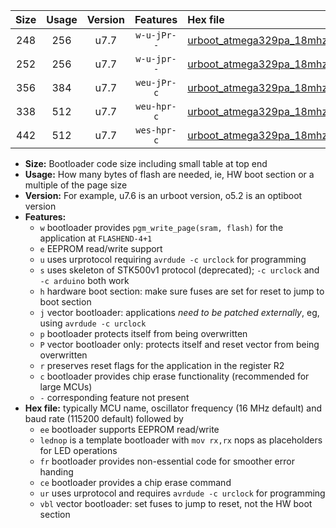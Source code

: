 |Size|Usage|Version|Features|Hex file|
|:-:|:-:|:-:|:-:|:--|
|248|256|u7.7|`w-u-jPr--`|[urboot_atmega329pa_18mhz432_57600bps_lednop_ur_vbl.hex](https://raw.githubusercontent.com/stefanrueger/urboot.hex/main/mcus/atmega329pa/fcpu_18mhz432/57600_bps/urboot_atmega329pa_18mhz432_57600bps_lednop_ur_vbl.hex)|
|252|256|u7.7|`w-u-jpr--`|[urboot_atmega329pa_18mhz432_57600bps_lednop_fr_ur_vbl.hex](https://raw.githubusercontent.com/stefanrueger/urboot.hex/main/mcus/atmega329pa/fcpu_18mhz432/57600_bps/urboot_atmega329pa_18mhz432_57600bps_lednop_fr_ur_vbl.hex)|
|356|384|u7.7|`weu-jPr-c`|[urboot_atmega329pa_18mhz432_57600bps_ee_lednop_fr_ce_ur_vbl.hex](https://raw.githubusercontent.com/stefanrueger/urboot.hex/main/mcus/atmega329pa/fcpu_18mhz432/57600_bps/urboot_atmega329pa_18mhz432_57600bps_ee_lednop_fr_ce_ur_vbl.hex)|
|338|512|u7.7|`weu-hpr-c`|[urboot_atmega329pa_18mhz432_57600bps_ee_lednop_fr_ce_ur.hex](https://raw.githubusercontent.com/stefanrueger/urboot.hex/main/mcus/atmega329pa/fcpu_18mhz432/57600_bps/urboot_atmega329pa_18mhz432_57600bps_ee_lednop_fr_ce_ur.hex)|
|442|512|u7.7|`wes-hpr-c`|[urboot_atmega329pa_18mhz432_57600bps_ee_lednop_fr_ce.hex](https://raw.githubusercontent.com/stefanrueger/urboot.hex/main/mcus/atmega329pa/fcpu_18mhz432/57600_bps/urboot_atmega329pa_18mhz432_57600bps_ee_lednop_fr_ce.hex)|

- **Size:** Bootloader code size including small table at top end
- **Usage:** How many bytes of flash are needed, ie, HW boot section or a multiple of the page size
- **Version:** For example, u7.6 is an urboot version, o5.2 is an optiboot version
- **Features:**
  + `w` bootloader provides `pgm_write_page(sram, flash)` for the application at `FLASHEND-4+1`
  + `e` EEPROM read/write support
  + `u` uses urprotocol requiring `avrdude -c urclock` for programming
  + `s` uses skeleton of STK500v1 protocol (deprecated); `-c urclock` and `-c arduino` both work
  + `h` hardware boot section: make sure fuses are set for reset to jump to boot section
  + `j` vector bootloader: applications *need to be patched externally*, eg, using `avrdude -c urclock`
  + `p` bootloader protects itself from being overwritten
  + `P` vector bootloader only: protects itself and reset vector from being overwritten
  + `r` preserves reset flags for the application in the register R2
  + `c` bootloader provides chip erase functionality (recommended for large MCUs)
  + `-` corresponding feature not present
- **Hex file:** typically MCU name, oscillator frequency (16 MHz default) and baud rate (115200 default) followed by
  + `ee` bootloader supports EEPROM read/write
  + `lednop` is a template bootloader with `mov rx,rx` nops as placeholders for LED operations
  + `fr` bootloader provides non-essential code for smoother error handing
  + `ce` bootloader provides a chip erase command
  + `ur` uses urprotocol and requires `avrdude -c urclock` for programming
  + `vbl` vector bootloader: set fuses to jump to reset, not the HW boot section
